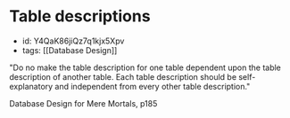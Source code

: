 # Table descriptions
* id: Y4QaK86jiQz7q1kjx5Xpv
* tags: [[Database Design]]

"Do no make the table description for one table dependent upon the table description of another table. Each table description should be self-explanatory and independent from every other table description."

Database Design for Mere Mortals, p185